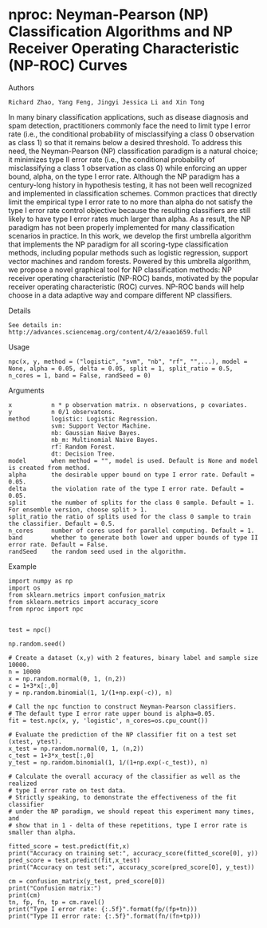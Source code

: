 # nproc: Neyman-Pearson (NP) Classification Algorithms and NP Receiver Operating Characteristic (NP-ROC) Curves

Authors

	Richard Zhao, Yang Feng, Jingyi Jessica Li and Xin Tong

In many binary classification applications, such as disease diagnosis and spam detection, practitioners commonly face the need to limit type I error rate (i.e., the conditional probability of misclassifying a class 0 observation as class 1) so that it remains below a desired threshold. To address this need, the Neyman-Pearson (NP) classification paradigm is a natural choice; it minimizes type II error rate (i.e., the conditional probability of misclassifying a class 1 observation as class 0) while enforcing an upper bound, alpha, on the type I error rate. Although the NP paradigm has a century-long history in hypothesis testing, it has not been well recognized and implemented in classification schemes. Common practices that directly limit the empirical type I error rate to no more than alpha do not satisfy the type I error rate control objective because the resulting classifiers are still likely to have type I error rates much larger than alpha. As a result, the NP paradigm has not been properly implemented for many classification scenarios in practice. In this work, we develop the first umbrella algorithm that implements the NP paradigm for all scoring-type classification methods, including popular methods such as logistic regression, support vector machines and random forests. Powered by this umbrella algorithm, we propose a novel graphical tool for NP classification methods: NP receiver operating characteristic (NP-ROC) bands, motivated by the popular receiver operating characteristic (ROC) curves. NP-ROC bands will help choose in a data adaptive way and compare different NP classifiers. 

Details

	See details in: http://advances.sciencemag.org/content/4/2/eaao1659.full

Usage

	npc(x, y, method = ("logistic", "svm", "nb", "rf", "",...), model = None, alpha = 0.05, delta = 0.05, split = 1, split_ratio = 0.5, n_cores = 1, band = False, randSeed = 0)

Arguments

	x   		n * p observation matrix. n observations, p covariates.
	y   		n 0/1 observatons.
	method  	logistic: Logistic Regression.
	    		svm: Support Vector Machine.
	    		nb: Gaussian Naive Bayes.
	    		nb_m: Multinomial Naive Bayes.
	    		rf: Random Forest.
	    		dt: Decision Tree.
	model		when method = "", model is used. Default is None and model is created from method.
	alpha		the desirable upper bound on type I error rate. Default = 0.05.
	delta		the violation rate of the type I error rate. Default = 0.05.
	split		the number of splits for the class 0 sample. Default = 1. For ensemble version, choose split > 1.
	split_ratio	the ratio of splits used for the class 0 sample to train the classifier. Default = 0.5.
	n_cores		number of cores used for parallel computing. Default = 1.
	band		whether to generate both lower and upper bounds of type II error rate. Default = False.
	randSeed	the random seed used in the algorithm.
  
Example

    import numpy as np
    import os
    from sklearn.metrics import confusion_matrix
    from sklearn.metrics import accuracy_score
    from nproc import npc
    
    
    test = npc()
    
    np.random.seed()
    
    # Create a dataset (x,y) with 2 features, binary label and sample size 10000.
    n = 10000
    x = np.random.normal(0, 1, (n,2))
    c = 1+3*x[:,0]
    y = np.random.binomial(1, 1/(1+np.exp(-c)), n)
    
    # Call the npc function to construct Neyman-Pearson classifiers.
    # The default type I error rate upper bound is alpha=0.05.
    fit = test.npc(x, y, 'logistic', n_cores=os.cpu_count())
    
    # Evaluate the prediction of the NP classifier fit on a test set (xtest, ytest).
    x_test = np.random.normal(0, 1, (n,2))
    c_test = 1+3*x_test[:,0]
    y_test = np.random.binomial(1, 1/(1+np.exp(-c_test)), n)
    
    # Calculate the overall accuracy of the classifier as well as the realized 
    # type I error rate on test data.
    # Strictly speaking, to demonstrate the effectiveness of the fit classifier 
    # under the NP paradigm, we should repeat this experiment many times, and 
    # show that in 1 - delta of these repetitions, type I error rate is smaller than alpha.
    
    fitted_score = test.predict(fit,x)
    print("Accuracy on training set:", accuracy_score(fitted_score[0], y))
    pred_score = test.predict(fit,x_test)
    print("Accuracy on test set:", accuracy_score(pred_score[0], y_test))
    
    cm = confusion_matrix(y_test, pred_score[0])
    print("Confusion matrix:")
    print(cm)
    tn, fp, fn, tp = cm.ravel()
    print("Type I error rate: {:.5f}".format(fp/(fp+tn)))
    print("Type II error rate: {:.5f}".format(fn/(fn+tp)))
